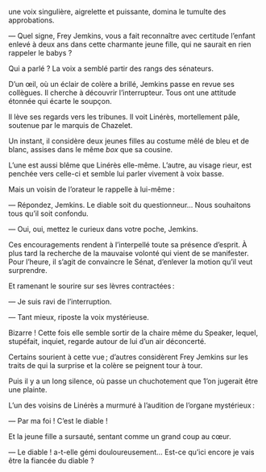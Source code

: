 une voix singulière, aigrelette et puissante, domina le tumulte des approbations.

— Quel signe, Frey Jemkins, vous a fait reconnaître avec certitude l’enfant enlevé à deux ans dans cette charmante jeune fille, qui ne saurait en rien rappeler le babys ?

Qui a parlé ? La voix a semblé partir des rangs des sénateurs.

D’un œil, où un éclair de colère a brillé, Jemkins passe en revue ses collègues. Il cherche à découvrir l’interrupteur. Tous ont une attitude étonnée qui écarte le soupçon.

Il lève ses regards vers les tribunes. Il voit Linérès, mortellement pâle, soutenue par le marquis de Chazelet.

Un instant, il considère deux jeunes filles au costume mêlé de bleu et de blanc, assises dans le même _box_ que sa cousine.

L’une est aussi blême que Linérès elle-même.
L’autre, au visage rieur, est penchée vers celle-ci et semble lui parler vivement à voix basse.

Mais un voisin de l’orateur le rappelle à lui-même :

— Répondez, Jemkins. Le diable soit du questionneur… Nous souhaitons
tous qu’il soit confondu.

— Oui, oui, mettez le curieux dans votre poche, Jemkins.

Ces encouragements rendent à l’interpellé toute sa présence d’esprit. À plus tard la recherche de la mauvaise volonté qui vient de se manifester. Pour l’heure, il s’agit de convaincre le Sénat, d’enlever la motion qu’il veut surprendre.

Et ramenant le sourire sur ses lèvres contractées :

— Je suis ravi de l’interruption.

— Tant mieux, riposte la voix mystérieuse.

Bizarre ! Cette fois elle semble sortir de la chaire même du Speaker, lequel, stupéfait, inquiet, regarde autour de lui d’un air déconcerté.

Certains sourient à cette vue ; d’autres considèrent Frey Jemkins sur les traits de qui la surprise et la colère se peignent tour à tour.

Puis il y a un long silence, où passe un chuchotement que 1’on jugerait être une plainte.

L’un des voisins de Linérès a murmuré à l’audition de l’organe mystérieux :

— Par ma foi ! C’est le diable !

Et la jeune fille a sursauté, sentant comme un grand coup au cœur.

— Le diable ! a-t-elle gémi douloureusement… Est-ce qu’ici encore je vais être la fiancée du diable ?
